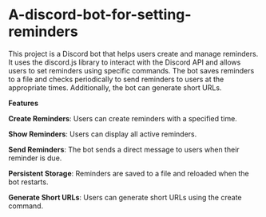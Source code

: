 # A-discord-bot-for-setting-reminders
This project is a Discord bot that helps users create and manage reminders. It uses the discord.js library to interact with the Discord API and allows users to set reminders using specific commands. The bot saves reminders to a file and checks periodically to send reminders to users at the appropriate times. Additionally, the bot can generate short URLs.

__Features__

__Create Reminders__: Users can create reminders with a specified time.

__Show Reminders__: Users can display all active reminders.

__Send Reminders__: The bot sends a direct message to users when their reminder is due.

__Persistent Storage__: Reminders are saved to a file and reloaded when the bot restarts.

__Generate Short URLs__: Users can generate short URLs using the create command.
